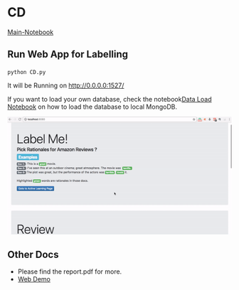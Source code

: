 # CD

[Main-Notebook](notebook/IML-Project-Final.ipynb)

## Run Web App for Labelling
`python CD.py`

It will be Running on http://0.0.0.0:1527/  

If you want to load your own database, check the notebook[Data Load Notebook](data-load-mongodb.ipynb) on how to load the database to local MongoDB. 

<img src="webui-ver1.gif"/>



## Other Docs
- Please find the report.pdf for more.
- [Web Demo](demo.mov)
